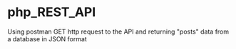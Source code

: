 # php_REST_API

Using postman GET http request to the API and returning "posts" data from a database in JSON format
